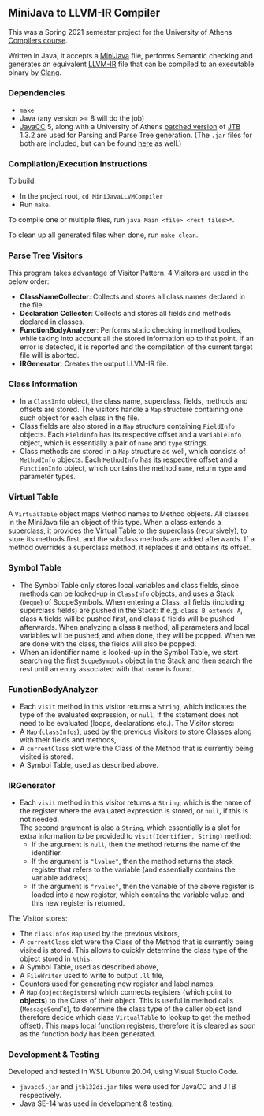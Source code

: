 ## MiniJava to LLVM-IR Compiler

This was a Spring 2021 semester project for the University of Athens
[Compilers course](http://cgi.di.uoa.gr/~compilers/index.html).

Written in Java, it accepts a [MiniJava](http://cgi.di.uoa.gr/~compilers/project_files/minijava-new/minijava.html)
file, performs Semantic checking and generates an equivalent
[LLVM-IR](https://llvm.org/docs/LangRef.html) file that can be compiled to an executable binary
by [Clang](https://clang.llvm.org/).

### Dependencies
- `make`
- Java (any version >= 8 will do the job)
- [JavaCC](https://javacc.github.io/javacc/) 5, along with a University of Athens
[patched version](http://cgi.di.uoa.gr/~compilers/tools/jtb132di.jar)
of [JTB](http://compilers.cs.ucla.edu/jtb/) 1.3.2 are used for Parsing and Parse Tree generation.
(The `.jar` files for both are included, but can be found [here](http://cgi.di.uoa.gr/~compilers/tools.html) as well.)

### Compilation/Execution instructions

To build:
- In the project root, `cd MiniJavaLLVMCompiler`
- Run `make`.

To compile one or multiple files, run `java Main <file> <rest files>*`.

To clean up all generated files when done, run `make clean`.

### Parse Tree Visitors
This program takes advantage of Visitor Pattern. 4 Visitors are used in the below order:
- **ClassNameCollector**:
Collects and stores all class names declared in the file.
- **Declaration Collector**:
Collects and stores all fields and methods declared in classes.
- **FunctionBodyAnalyzer**:
Performs static checking in method bodies, while taking into account all the stored
information up to that point. If an error is detected, it is reported and
the compilation of the current target file will is aborted.
- **IRGenerator**:
Creates the output LLVM-IR file.

### Class Information
- In a `ClassInfo` object, the class name, superclass, fields,
methods and offsets are stored. The visitors handle a `Map` structure
containing one such object for each class in the file.
- Class fields are also stored in a `Map` structure containing
`FieldInfo` objects. Each `FieldInfo` has its respective offset and a `VariableInfo`
object, which is essentially a pair of `name` and `type` strings.
- Class methods are stored in a `Map` structure as well, which consists of
`MethodInfo` objects. Each `MethodInfo` has its respective offset and a `FunctionInfo`
object, which contains the method `name`, return `type` and parameter types.

### Virtual Table
A `VirtualTable` object maps Method names to Method objects. All classes in the MiniJava file an object of this type.
When a class extends a superclass, it provides the Virtual Table to the superclass (recursively),
to store its methods first, and the subclass methods are added afterwards. If a method overrides
a superclass method, it replaces it and obtains its offset.

### Symbol Table
- The Symbol Table only stores local variables and class fields, since methods can be
looked-up in `ClassInfo` objects, and uses a Stack (`Deque`) of ScopeSymbols.
When entering a Class, all fields (including superclass fields) are pushed in the Stack:
If e.g. `class B extends A`, class `A` fields will be pushed first, and class `B` fields will be pushed
afterwards. When analyzing a class `B` method, all parameters and local variables will be pushed,
and when done, they will be popped. When we are done with the class, the fields will also be popped.
- When an identifier name is looked-up in the Symbol Table, we start searching the first `ScopeSymbols` object
in the Stack and then search the rest until an entry associated with that name is found.

### FunctionBodyAnalyzer
- Each `visit` method in this visitor returns a `String`, which indicates the type of the evaluated expression,
or `null`, if the statement does not need to be evaluated (loops, declarations etc.).
The Visitor stores:
- A `Map` (`classInfos`), used by the previous Visitors
to store Classes along with their fields and methods,
- A `currentClass` slot were the Class of the Method that is currently being visited is stored.
- A Symbol Table, used as described above.

### IRGenerator
- Each `visit` method in this visitor returns a `String`, which is the name of the register where
the evaluated expression is stored, or `null`, if this is not needed.  
The second argument is also a `String`, which essentially is a slot for extra information to be
provided to `visit(Identifier, String)` method:
    - If the argument is `null`, then the method returns the name of the identifier.
    - If the argument is `"lvalue"`, then the method returns the stack register that refers to the
    variable (and essentially contains the variable address).
    - If the argument is `"rvalue"`, then the variable of the above register is loaded into a new 
    register, which contains the variable value, and this new register is returned.

The Visitor stores:
- The `classInfos` `Map` used by the previous visitors,
- A `currentClass` slot were the Class of the Method that is currently being visited is stored.
This allows to quickly determine the class type of the object stored in `%this`.
- A Symbol Table, used as described above,
- A `FileWriter` used to write to output `.ll` file,
- Counters used for generating new register and label names,
- A `Map` (`objectRegisters`) which connects registers (which point to **objects**) to the Class of their object. This is useful in method calls (`MessageSend`'s), to determine the class type of the caller object (and therefore decide which class `VirtualTable` to lookup to get the method offset). This maps local function registers, therefore it is cleared as soon as the function body has been generated.

### Development & Testing
Developed and tested in WSL Ubuntu 20.04, using Visual Studio Code.
- `javacc5.jar` and `jtb132di.jar` files were used for JavaCC and JTB respectively.
- Java SE-14 was used in development & testing.
